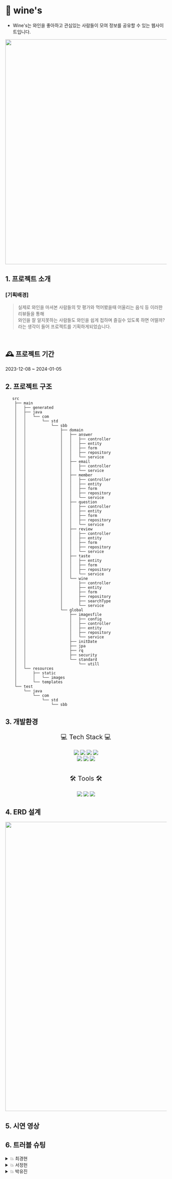 # 🍷 wine's
- Wine's는 와인을 좋아하고 관심있는 사람들이 모여 정보를 공유할 수 있는 웹사이트입니다.
<p align="center"><img width="700" src="https://github.com/winesProject/wines/assets/133175842/38a04926-d61b-4ceb-893c-c65b0d799f79"></p>

## 1. 프로젝트 소개
### [기획배경]
> 실제로 와인을 마셔본 사람들의 맛 평가와 먹어봤을때 어울리는 음식 등 이러한 리뷰들을 통해 </br>와인을 잘 알지못하는 사람들도
> 와인을 쉽게 접하며 즐길수 있도록 하면 어떨까? 라는 생각이 들어 프로젝트를 기획하게되었습니다.
</br>

## 🕰️ 프로젝트 기간
2023-12-08 ~ 2024-01-05
<br>

## 2. 프로젝트 구조
```
   src
    ├── main
    │   ├── generated
    │   ├── java
    │   │   └── com
    │   │       └── std
    │   │           └── sbb
    │   │               ├── domain
    │   │               │   ├── answer
    │   │               │   │   ├── controller
    │   │               │   │   ├── entity
    │   │               │   │   ├── form
    │   │               │   │   ├── repository
    │   │               │   │   └── service
    │   │               │   ├── email
    │   │               │   │   ├── controller
    │   │               │   │   └── service
    │   │               │   ├── member
    │   │               │   │   ├── controller
    │   │               │   │   ├── entity
    │   │               │   │   ├── form
    │   │               │   │   ├── repository
    │   │               │   │   └── service
    │   │               │   ├── question
    │   │               │   │   ├── controller
    │   │               │   │   ├── entity
    │   │               │   │   ├── form
    │   │               │   │   ├── repository
    │   │               │   │   └── service
    │   │               │   ├── review
    │   │               │   │   ├── controller
    │   │               │   │   ├── entity
    │   │               │   │   ├── form
    │   │               │   │   ├── repository
    │   │               │   │   └── service
    │   │               │   ├── taste
    │   │               │   │   ├── entity
    │   │               │   │   ├── form
    │   │               │   │   ├── repository
    │   │               │   │   └── service
    │   │               │   └── wine
    │   │               │       ├── controller
    │   │               │       ├── entity
    │   │               │       ├── form
    │   │               │       ├── repository
    │   │               │       ├── searchType
    │   │               │       └── service
    │   │               └── global
    │   │                   ├── imagesfile
    │   │                   │   ├── config
    │   │                   │   ├── controller
    │   │                   │   ├── entity
    │   │                   │   ├── repository
    │   │                   │   └── service
    │   │                   ├── initDate
    │   │                   ├── jpa
    │   │                   ├── rq
    │   │                   ├── security
    │   │                   └── standard
    │   │                       └── utill
    │   └── resources
    │       ├── static
    │       │   └── images
    │       └── templates
    └── test
        └── java
            └── com
                └── std
                    └── sbb

```
## 3. 개발환경
<div align="center">
<p style="font-size:20px;">💻 Tech Stack 💻</p>
<img src="https://img.shields.io/badge/HTML5-E34F26?style=flat&logo=HTML5&logoColor=white"/>
<img src="https://img.shields.io/badge/Tailwindcss-06B6D4?style=flat&logo=Tailwindcss&logoColor=white"/>
<img src="https://img.shields.io/badge/JavaScript-f7df1e?style=flat&logo=JavaScript&logoColor=white"/>
<img src="https://img.shields.io/badge/Java-007396?style=flat&logo=Java&logoColor=white"/>
<br/>
<img src="https://img.shields.io/badge/mariadb-003545?style=flat&logo=mariadb&logoColor=white"/>
<img src="https://img.shields.io/badge/MySQL-4479a1?style=flat&logo=mysql&logoColor=white"/> 
<img src="https://img.shields.io/badge/Springboot-6DB33F?style=flat&logo=Springboot&logoColor=white"/>

<br/>
<br/>
  
<p style="font-size:20px;">🛠 Tools 🛠</p>
<img src="https://img.shields.io/badge/GitHub-181717?style=flat&logo=GitHub&181717=white"/>
<img src="https://img.shields.io/badge/intellijidea-000000?style=flat&logo=intellijidea&logoColor=white">
<img src="https://img.shields.io/badge/dbeaver-382923?style=flat&logo=dbeaver&logoColor=white">
</div>

## 4. ERD 설계
<p align="center"><img width="900" src="https://github.com/winesProject/wines/assets/133175842/34e4b2cd-c5a7-4591-9a34-5d633dfe5956"></p>

## 5. 시연 영상

## 6. 트러블 슈팅
<details>
<summary>💥 최경현 </summary>
    </br>
   
  #### <1> </br>   <b>이미지 업로드</b>

```문제``` 이미지 업로드와 동시에 변환을 시키는데 경로 설정, 파일 변경, 전송 실패 등등.. 여러 문제가 발생하였다. 이미지 업로드 트러블을 해결하기 위해서 디버깅 및, 검색을 이용해 문제를 해결하였다.
</br>
```해결``` Ex )enctype="multipart/form-data" 문제나 public void addResourceHandlers(ResourceHandlerRegistry registry) 파일에서의 경로 설정 혹은, file handler에서의 파일 저장 방법 등.. 을 이용하여 여러 문제를 해결하였다.

 #### <2> </br>  <b>소셜 로그인</b>

```문제``` 소셜 로그인을 진행 하면서 application 설정오류 및 여러 문제가 발생하였다.
</br>
```해결``` application과 notprod를 잘 비교하면서 수정하였고, 문제를 해결하였다.

 #### <3> </br> <b>찜 목록 구현</b>

```문제``` 찜 목록을 구현하면서, 찜을 하는 순간 데이터가 전송이 안되는 문제와, 찜을 한 유저일 경우 찜한 상태가 유지되도록 구현하는데 문제가 많이 생겼다.
</br>
```해결``` 스크립트가 html에 전송이 되지않아서 클릭이 안되는 문제를 html안에 직접 넣어줌으로써 해결하였고, 데이터가 전송이 안되는 문제는 스크립트에서 csrf토큰을 같이 전송시켜 주면서 문제를 해결하였으며, 찜한 상태를 유지시키기 위해 클릭하거나 접속할 때 마다 로그인한 회원을 비교하기 위해entity에 클릭할 때마다 비교하기 위한 생성자 함수를 만들어서 html에서 타임리프를 사용하여서 문제를 해결하였다.

 #### <4> </br> <b>이메일 전송 구현</b>

```문제``` 이메일 전송을 구현하면서, 전송이 안되는 문제와, 전송은 되더라도 메일로 안받아 지는 문제 등.. 을 겪었다.
</br>
```해결``` 이메일 전송이 안되는 문제는 application에서 메일 설정을 잘못 하여서 전송이 안되었었다. 그래서 전송시키는 주최자 메일을 설정하여서 문제를 해결하였으며, 전송이 안되는 문제는 전송 시키기 전에 일단 회원가입 시 해당 메일로 회원가입이 완료되었다는 구문을 발송시키면서 예비작업을 완료하였으며, 그 다음에는 이메일로 인증을 시키기 위하여 이메일 등록을 하면은 해당 이메일로 랜덤 인증번호를 발송 시키기 위해 스크립트로 구현을 하였으며, 해당 인증번호를 받으면서 정확하게 입력하였을때, 회원가입이 진행되게 하도록 구현하였다.

#### <5> </br> <b>카테고리 구현</b>

```문제``` 카테고리를 구현하는 중에 저장된 wine값을 불러오기 위한 과정에서 문제가 많았으며, 카테고리가 되더라도 페이징이 안되는 문제를 겪었다.
</br>
```해결``` 카테고리를 구현하면서 페이징을 적용 시키기 위해 원래 wine리스트에서 페이징을 하는 곳에 직접적으로 불러오면서 동시에 null일 경우를 같이 처리하면서 문제를 해결하였다. 서비스에서 경우의 수를 만들어서 레포지토리에서 호출하였으며, 레포지토리에서는 쿼리문을 이용하여 값을 받아올 수 있도록 구현하였다. 구현은 하여도 페이징이 되지 않았었는데, 페이징을 시키기 위해서 html에서 GET형식으로 값을 요청하면서 파라미터에 직접 값을 추가해주면서 페이징을 구현시켰다.

#### <6> </br> <b>wine의 4/4분면 구현</b>

```문제``` wine자체 내에서 4/4분면 값을 저장시키는 도중에 문제가 많이 발생하였다.
</br>
```해결``` 문제를 해결하기 위해 이 값을 받는 entity를 따로 만들었으며, 라디오 버튼 값을 유지시키기 위해 유지시키는 스크립트 구문을 html에 추가하였다, 그리고 html의 복잡성을 해결하기 위해 4/4분면 라디오 버튼 html파일을 따로 만들었으며, 그 값을 불러오기 위해 id값과 name값을 따로 설정하였다.
<br/>
</details>
<details>
<summary>💥 서정헌 </summary>
  내용
<br/>
</details>
<details>
<summary>💥 박유진 </summary>
   </br>
   
  #### <1> </br>   
```문제``` 로그인하고 리뷰를 작성하면 DB에 작성자가 담기지 않았고 그래서 화면에도 뜨지 않았다.
 </br>
   
```해결``` MEMBER 이름 변수명을 nickname에서 username으로 변경해주었다.
  </br>
  
  #### <2> </br>
```문제``` 윈도우와 맥의 이미지 폴더 경로가 달라서 이미지 업로드가 되지 않았다. 
</br>

```해결``` File Handler에서 절대 경로를 재설정해주고 윈도우와 맥의 이미지 경로를 다르게 각각 작성했다.
<br/>

#### <3> </br>
```문제```  
</br>

```해결``` 
<br/>
</details>
